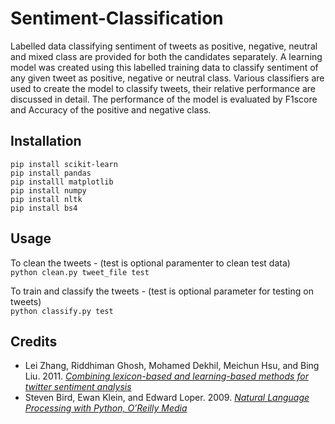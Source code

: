 # Sentiment-Classification

Labelled data classifying sentiment of tweets as positive, negative, neutral and mixed class are provided for both the candidates separately. A learning model was created using this labelled training data to classify sentiment of any given tweet as positive, negative or neutral class. Various classifiers are used to create the model to classify tweets, their relative performance are discussed in detail. The performance of the model is evaluated by F1score and Accuracy of the positive and negative class. 

## Installation
`pip install scikit-learn`  
`pip install pandas`  
`pip installl matplotlib`  
`pip install numpy`  
`pip install nltk`  
`pip install bs4`  

## Usage
To clean the tweets - (test is optional paramenter to clean test data)  
`python clean.py tweet_file test`

To train and classify the tweets - (test is optional parameter for testing on tweets)  
`python classify.py test`

## Credits
- Lei Zhang, Riddhiman Ghosh, Mohamed Dekhil, Meichun Hsu, and Bing Liu. 2011. [_Combining lexicon-based and learning-based methods for twitter sentiment analysis_](http://www.hpl.hp.com/techreports/2011/HPL-2011-89.html)
- Steven Bird, Ewan Klein, and Edward Loper. 2009. [_Natural Language Processing with Python, O’Reilly Media_](http://shop.oreilly.com/product/9780596516499.do)
